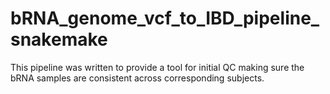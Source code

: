 # bRNA_genome_vcf_to_IBD_pipeline_snakemake
This pipeline was written to provide a tool for initial QC making sure the bRNA samples are consistent across corresponding subjects.
